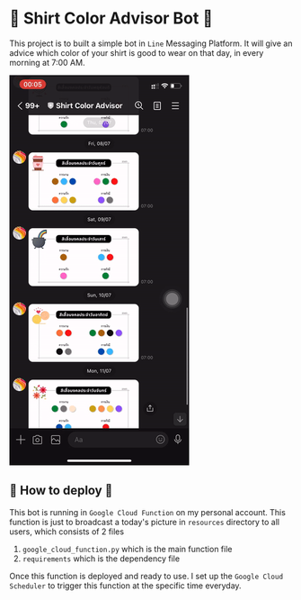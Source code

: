 # :shirt: Shirt Color Advisor Bot :shirt:

This project is to built a simple bot in `Line` Messaging Platform. It will give an advice which color of your shirt is good to wear on that day, in every morning at 7:00 AM.

![example](example.gif)
## :running: How to deploy :running:

This bot is running in `Google Cloud Function` on my personal account. This function is just to broadcast a today's picture in `resources` directory to all users, which consists of 2 files

1. `google_cloud_function.py` which is the main function file
2. `requirements` which is the dependency file



Once this function is deployed and ready to use. I set up the `Google Cloud Scheduler` to trigger this function at the specific time everyday.
